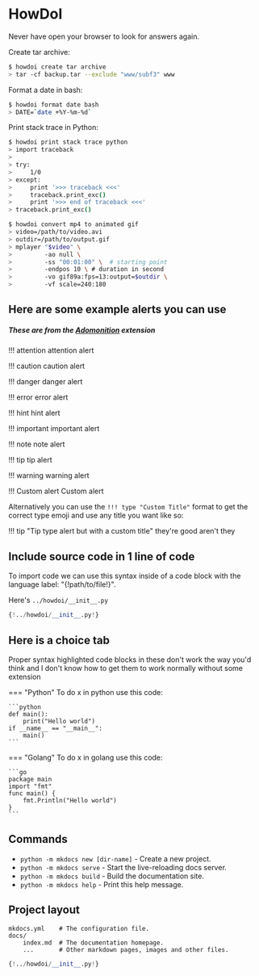 # HowDoI
Never have open your browser to look for answers again.

Create tar archive:
```bash
$ howdoi create tar archive
> tar -cf backup.tar --exclude "www/subf3" www
```

Format a date in bash:
```bash
$ howdoi format date bash
> DATE=`date +%Y-%m-%d`
```
Print stack trace in Python:
``` bash
$ howdoi print stack trace python
> import traceback
>
> try:
>     1/0
> except:
>     print '>>> traceback <<<'
>     traceback.print_exc()
>     print '>>> end of traceback <<<'
> traceback.print_exc()
```

```bash
$ howdoi convert mp4 to animated gif
> video=/path/to/video.avi
> outdir=/path/to/output.gif
> mplayer "$video" \
>         -ao null \
>         -ss "00:01:00" \  # starting point
>         -endpos 10 \ # duration in second
>         -vo gif89a:fps=13:output=$outdir \
>         -vf scale=240:180
```


## Here are some example alerts you can use
##### These are from the [Adomonition](https://python-markdown.github.io/extensions/admonition/) extension

!!! attention
    attention alert

!!! caution
    caution alert

!!! danger
    danger alert

!!! error
    error alert

!!! hint
    hint alert

!!! important
    important alert

!!! note
    note alert

!!! tip
    tip alert

!!! warning
    warning alert

!!! Custom alert
    Custom alert

Alternatively you can use the `!!! type "Custom Title"` format to get the correct type emoji and use any title you want like so:

!!! tip "Tip type alert but with a custom title"
    they're good aren't they

## Include source code in 1 line of code

To import code we can use this syntax inside of a code block with the language label:  "{\!path/to/file\!}".

Here's `../howdoi/__init__.py`

```Python
{!../howdoi/__init__.py!}
```

## Here is a choice tab
Proper syntax highlighted code blocks in these don't work the way you'd think and I don't know how to get them to work normally without some extension

=== "Python"
    To do x in python use this code:

    ```python
    def main():
        print("Hello world")
    if __name__ == "__main__":
        main()
    ```

=== "Golang"
    To do x in golang use this code:

    ```go
    package main
    import "fmt"
    func main() {
        fmt.Println("Hello world")
    }
    ```


## Commands

* `python -m mkdocs new [dir-name]` - Create a new project.
* `python -m mkdocs serve` - Start the live-reloading docs server.
* `python -m mkdocs build` - Build the documentation site.
* `python -m mkdocs help` - Print this help message.

## Project layout

    mkdocs.yml    # The configuration file.
    docs/
        index.md  # The documentation homepage.
        ...       # Other markdown pages, images and other files.


```Python
{!../howdoi/__init__.py!}
```